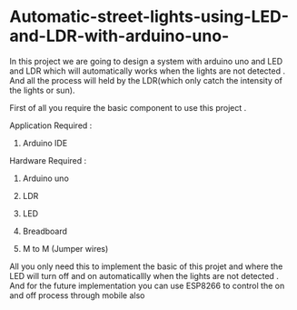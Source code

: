 # Automatic-street-lights-using-LED-and-LDR-with-arduino-uno-
In this project we are going to design a system with arduino uno and LED and LDR which will automatically works when the lights are not detected . And all the process will held by the LDR(which only catch the intensity of the lights or sun).

First of all you require the basic component to use this project .

Application Required :

1. Arduino IDE

Hardware Required : 
1. Arduino uno
 
2. LDR
 
3. LED

4. Breadboard

5. M to M (Jumper wires)
          
All you only need this to implement the basic of this projet and where the LED will turn off and on automaticallly when the lights are not detected . And for the future implementation you can use ESP8266 to control the on and off process through mobile also

